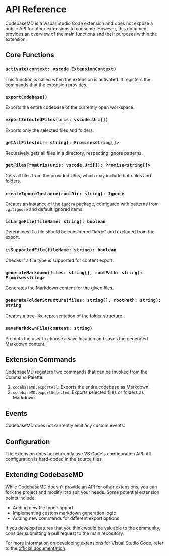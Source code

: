 # API Reference

CodebaseMD is a Visual Studio Code extension and does not expose a public API for other extensions to consume. However, this document provides an overview of the main functions and their purposes within the extension.

## Core Functions

### `activate(context: vscode.ExtensionContext)`

This function is called when the extension is activated. It registers the commands that the extension provides.

### `exportCodebase()`

Exports the entire codebase of the currently open workspace.

### `exportSelectedFiles(uris: vscode.Uri[])`

Exports only the selected files and folders.

### `getAllFiles(dir: string): Promise<string[]>`

Recursively gets all files in a directory, respecting ignore patterns.

### `getFilesFromUris(uris: vscode.Uri[]): Promise<string[]>`

Gets all files from the provided URIs, which may include both files and folders.

### `createIgnoreInstance(rootDir: string): Ignore`

Creates an instance of the `ignore` package, configured with patterns from `.gitignore` and default ignored items.

### `isLargeFile(fileName: string): boolean`

Determines if a file should be considered "large" and excluded from the export.

### `isSupportedFile(fileName: string): boolean`

Checks if a file type is supported for content export.

### `generateMarkdown(files: string[], rootPath: string): Promise<string>`

Generates the Markdown content for the given files.

### `generateFolderStructure(files: string[], rootPath: string): string`

Creates a tree-like representation of the folder structure.

### `saveMarkdownFile(content: string)`

Prompts the user to choose a save location and saves the generated Markdown content.

## Extension Commands

CodebaseMD registers two commands that can be invoked from the Command Palette:

1. `codebaseMD.exportAll`: Exports the entire codebase as Markdown.
2. `codebaseMD.exportSelected`: Exports selected files or folders as Markdown.

## Events

CodebaseMD does not currently emit any custom events.

## Configuration

The extension does not currently use VS Code's configuration API. All configuration is hard-coded in the source files.

## Extending CodebaseMD

While CodebaseMD doesn't provide an API for other extensions, you can fork the project and modify it to suit your needs. Some potential extension points include:

- Adding new file type support
- Implementing custom markdown generation logic
- Adding new commands for different export options

If you develop features that you think would be valuable to the community, consider submitting a pull request to the main repository.

For more information on developing extensions for Visual Studio Code, refer to the [official documentation](https://code.visualstudio.com/api).